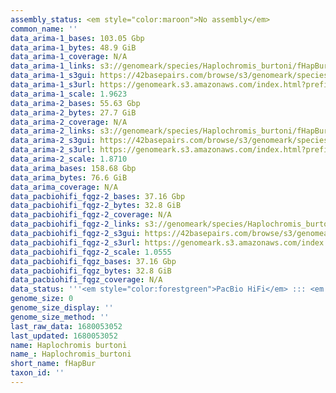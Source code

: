 ```yaml
---
assembly_status: <em style="color:maroon">No assembly</em>
common_name: ''
data_arima-1_bases: 103.05 Gbp
data_arima-1_bytes: 48.9 GiB
data_arima-1_coverage: N/A
data_arima-1_links: s3://genomeark/species/Haplochromis_burtoni/fHapBur1/genomic_data/arima/<br>
data_arima-1_s3gui: https://42basepairs.com/browse/s3/genomeark/species/Haplochromis_burtoni/fHapBur1/genomic_data/arima/
data_arima-1_s3url: https://genomeark.s3.amazonaws.com/index.html?prefix=species/Haplochromis_burtoni/fHapBur1/genomic_data/arima/
data_arima-1_scale: 1.9623
data_arima-2_bases: 55.63 Gbp
data_arima-2_bytes: 27.7 GiB
data_arima-2_coverage: N/A
data_arima-2_links: s3://genomeark/species/Haplochromis_burtoni/fHapBur2/genomic_data/arima/<br>
data_arima-2_s3gui: https://42basepairs.com/browse/s3/genomeark/species/Haplochromis_burtoni/fHapBur2/genomic_data/arima/
data_arima-2_s3url: https://genomeark.s3.amazonaws.com/index.html?prefix=species/Haplochromis_burtoni/fHapBur2/genomic_data/arima/
data_arima-2_scale: 1.8710
data_arima_bases: 158.68 Gbp
data_arima_bytes: 76.6 GiB
data_arima_coverage: N/A
data_pacbiohifi_fqgz-2_bases: 37.16 Gbp
data_pacbiohifi_fqgz-2_bytes: 32.8 GiB
data_pacbiohifi_fqgz-2_coverage: N/A
data_pacbiohifi_fqgz-2_links: s3://genomeark/species/Haplochromis_burtoni/fHapBur2/genomic_data/pacbio_hifi/<br>
data_pacbiohifi_fqgz-2_s3gui: https://42basepairs.com/browse/s3/genomeark/species/Haplochromis_burtoni/fHapBur2/genomic_data/pacbio_hifi/
data_pacbiohifi_fqgz-2_s3url: https://genomeark.s3.amazonaws.com/index.html?prefix=species/Haplochromis_burtoni/fHapBur2/genomic_data/pacbio_hifi/
data_pacbiohifi_fqgz-2_scale: 1.0555
data_pacbiohifi_fqgz_bases: 37.16 Gbp
data_pacbiohifi_fqgz_bytes: 32.8 GiB
data_pacbiohifi_fqgz_coverage: N/A
data_status: '''<em style="color:forestgreen">PacBio HiFi</em> ::: <em style="color:forestgreen">Arima</em>'''
genome_size: 0
genome_size_display: ''
genome_size_method: ''
last_raw_data: 1680053052
last_updated: 1680053052
name: Haplochromis burtoni
name_: Haplochromis_burtoni
short_name: fHapBur
taxon_id: ''
---
```

